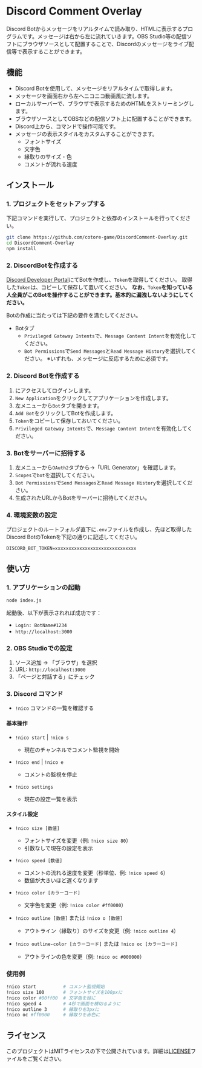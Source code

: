 # Discord Comment Overlay

Discord Botからメッセージをリアルタイムで読み取り、HTMLに表示するプログラムです。メッセージは右から左に流れていきます。OBS Studio等の配信ソフトにブラウザソースとして配置することで、Discordのメッセージをライブ配信等で表示することができます。

## 機能

- Discord Botを使用して、メッセージをリアルタイムで取得します。
- メッセージを画面右から左へニコニコ動画風に流します。
- ローカルサーバーで、ブラウザで表示するためのHTMLをストリーミングします。
- ブラウザソースとしてOBSなどの配信ソフト上に配置することができます。
- Discord上から、コマンドで操作可能です。
- メッセージの表示スタイルをカスタムすることができます。
  - フォントサイズ
  - 文字色
  - 縁取りのサイズ・色
  - コメントが流れる速度

## インストール

### 1. プロジェクトをセットアップする

下記コマンドを実行して、プロジェクトと依存のインストールを行ってください。

```bash
git clone https://github.com/cotore-game/DiscordComment-Overlay.git
cd DiscordComment-Overlay
npm install
```

### 2. DiscordBotを作成する

[Discord Developer Portal](https://discord.com/developers/applications)にてBotを作成し、`Token`を取得してください。
取得した`Token`は、コピーして保存して置いてください。
**なお、**`Token`**を知っている人全員がこのBotを操作することができます。基本的に漏洩しないようにしてください。**

Botの作成に当たっては下記の要件を満たしてください。

- Botタブ
  - `Privileged Gateway Intents`で、`Message Content Intent`を有効化してください。
  - `Bot Permissions`で`Send Messages`と`Read Message History`を選択してください。
  ※いずれも、メッセージに反応するために必須です。

### 2. Discord Botを作成する

1. にアクセスしてログインします。
2. `New Application`をクリックしてアプリケーションを作成します。
3. 左メニューから`Bot`タブを開きます。
4. `Add Bot`をクリックしてBotを作成します。
5. `Token`をコピーして保存しておいてください。
6. `Privileged Gateway Intents`で、`Message Content Intent`を有効化してください。

### 3. Botをサーバーに招待する

1. 左メニューから`OAuth2`タブから→「URL Generator」を確認します。
2. `Scopes`で`bot`を選択してください。
3. `Bot Permissions`で`Send Messages`と`Read Message History`を選択してください。
4. 生成されたURLからBotをサーバーに招待してください。

### 4. 環境変数の設定

プロジェクトのルートフォルダ直下に`.env`ファイルを作成し、先ほど取得したDiscord BotのTokenを下記の通りに記述してください。

```env
DISCORD_BOT_TOKEN=xxxxxxxxxxxxxxxxxxxxxxxxxxxxxx
```

## 使い方

### 1. アプリケーションの起動

```bash
node index.js
```

起動後、以下が表示されれば成功です：

- `Login: BotName#1234`
- `http://localhost:3000`

### 2. OBS Studioでの設定

1. ソース追加 → 「ブラウザ」を選択
2. URL: `http://localhost:3000`
3. 「ページと対話する」にチェック

### 3. Discord コマンド

- `!nico`
  コマンドの一覧を確認する

#### 基本操作

- `!nico start` | `!nico s`
  - 現在のチャンネルでコメント監視を開始
  
- `!nico end` | `!nico e`
  - コメントの監視を停止

- `!nico settings`
  - 現在の設定一覧を表示

#### スタイル設定

- `!nico size [数値]`
  - フォントサイズを変更（例: `!nico size 80`）
  - 引数なしで現在の設定を表示

- `!nico speed [数値]`
  - コメントの流れる速度を変更（秒単位、例: `!nico speed 6`）
  - 数値が大きいほど遅くなります

- `!nico color [カラーコード]`
  - 文字色を変更（例: `!nico color #ff0000`）

- `!nico outline [数値]` または `!nico o [数値]`
  - アウトライン（縁取り）のサイズを変更（例: `!nico outline 4`）

- `!nico outline-color [カラーコード]` または `!nico oc [カラーコード]`
  - アウトラインの色を変更（例: `!nico oc #000000`）

### 使用例

```bash
!nico start          # コメント監視開始
!nico size 100       # フォントサイズを100pxに
!nico color #00ff00  # 文字色を緑に
!nico speed 4        # 4秒で画面を横切るように
!nico outline 3      # 縁取りを3pxに
!nico oc #ff0000     # 縁取りを赤色に
```

## ライセンス

このプロジェクトはMITライセンスの下で公開されています。詳細は[LICENSE](LICENSE)ファイルをご覧ください。
